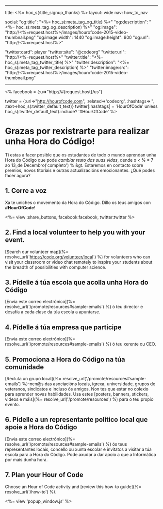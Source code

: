 * * *

title: <%= hoc_s(:title_signup_thanks) %> layout: wide nav: how_to_nav

social: "og:title": "<%= hoc_s(:meta_tag_og_title) %>" "og:description": "<%= hoc_s(:meta_tag_og_description) %>" "og:image": "http://<%=request.host%>/images/hourofcode-2015-video-thumbnail.png" "og:image:width": 1440 "og:image:height": 900 "og:url": "http://<%=request.host%>"

"twitter:card": player "twitter:site": "@codeorg" "twitter:url": "http://<%=request.host%>" "twitter:title": "<%= hoc_s(:meta_tag_twitter_title) %>" "twitter:description": "<%= hoc_s(:meta_tag_twitter_description) %>" "twitter:image:src": "http://<%=request.host%>/images/hourofcode-2015-video-thumbnail.png"

* * *

<% facebook = {:u=>"http://#{request.host}/us"}

twitter = {:url=>"http://hourofcode.com", :related=>'codeorg', :hashtags=>'', :text=>hoc_s(:twitter_default_text)} twitter[:hashtags] = 'HourOfCode' unless hoc_s(:twitter_default_text).include? '#HourOfCode' %>

# Grazas por rexistrarte para realizar unha Hora do Código!

Ti estas a facer posible que os estudantes de todo o mundo aprendan unha Hora do Código que pode *cambiar resto das suas vidas*, dende o < % = 7 ao 13_de Decembro('completo') % &gt. Estaremos en contacto sobre premios, novos titoriais e outras actualizacións emocionantes. ¿Qué podes facer agora?

## 1. Corre a voz

Xa te uniches o movemento da Hora do Código. Dillo os teus amigos con **#HourOfCode**!

<%= view :share_buttons, facebook:facebook, twitter:twitter %>

## 2. Find a local volunteer to help you with your event.

[Search our volunteer map](%= resolve_url('https://code.org/volunteer/local') %) for volunteers who can visit your classroom or video chat remotely to inspire your students about the breadth of possibilities with computer science.

## 3. Pídelle á túa escola que acolla unha Hora do Código

[Envía este correo electrónico](%= resolve_url('/promote/resources#sample-emails') %) ó teu director e desafía a cada clase da túa escola a apuntarse.

## 4. Pídelle á túa empresa que participe

[Envía este correo electrónico](%= resolve_url('/promote/resources#sample-emails') %) ó teu xerente ou CEO.

## 5. Promociona a Hora do Código na túa comunidade

[Recluta un grupo local](%= resolve_url('/promote/resources#sample-emails') %)-nen@s das asociacións locais, igrexa, universidade, grupos de veteranos, sindicatos e incluso ós amigos. Non tes que estar no colexio para aprender novas habilidades. Usa estes [posters, banners, stickers, videos e máis](%= resolve_url('/promote/resources') %) para o teu propio evento.

## 6. Pídelle a un representante político local que apoie a Hora do Código

[Envía este correo electrónico](%= resolve_url('/promote/resources#sample-emails') %) ós teus representantes locais, concello ou xunta escolar e invítatos a visitar a túa escola para a Hora do Código. Pode axudar a dar apoio a que a Informática por mais dunha hora.

## 7. Plan your Hour of Code

Choose an Hour of Code activity and [review this how-to guide](%= resolve_url('/how-to') %).

<%= view 'popup_window.js' %>